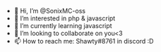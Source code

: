 - 👋 Hi, I’m @SonixMC-oss
- 👀 I’m interested in php & javascript
- 🌱 I’m currently learning javascript
- 💞️ I’m looking to collaborate on you<3
- 📫 How to reach me: Shawty#8761 in discord :D

